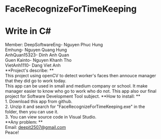 # FaceRecognizeForTimeKeeping
# Write in C#
Member: 
    DeepSoftwareEng- Nguyen Phuc Hung<br>
    Emhung- Nguyen Quang Hung<br>
    AnhQuan15323- Dinh Anh Quan<br>
    Guen Kainto- Nguyen Khanh Tho<br>
    VietAnh1110- Dang Viet Anh<br>
**Project's describe: **<br>
    This project using openCV to detect worker's faces then annouce manager that they did go to work today.<br>
    This app can be used in small and medium company or school. It make manager easier to know who go to work who do not.
    This app also our final project for Software Development Tool subject.
**How to install: **<br>
    1. Download this app from github.<br>
    2. Unzip it and search for "FaceRecognizeForTimeKeeping.exe" in the folder, then you can use it.<br>
    3. You can view source code in Visual Studio.<br>
**Any problem: **<br>
    Email: deepit2507@gmail.com<br>
    Peace!
